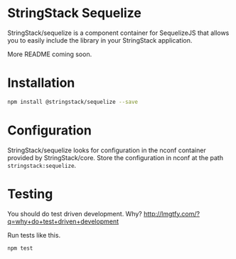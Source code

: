 # StringStack Sequelize

StringStack/sequelize is a component container for SequelizeJS that allows you to easily include the library in your 
StringStack application.

More README coming soon.

# Installation

```bash
npm install @stringstack/sequelize --save
```

# Configuration

StringStack/sequelize looks for configuration in the nconf container provided by StringStack/core. Store the 
configuration in nconf at the path ```stringstack:sequelize```.

# Testing

You should do test driven development. Why? http://lmgtfy.com/?q=why+do+test+driven+development

Run tests like this.

```bash
npm test
```
